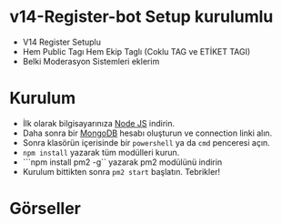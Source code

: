 # v14-Register-bot Setup kurulumlu
- V14 Register Setuplu
- Hem Public Tagı Hem Ekip Taglı (Coklu TAG ve ETİKET TAGI)
- Belki Moderasyon Sistemleri eklerim
# Kurulum

* İlk olarak bilgisayarınıza [Node JS](https://nodejs.org/en/) indirin.
* Daha sonra bir [MongoDB](http://mongodb.com) hesabı oluşturun ve connection linki alın.
* Sonra klasörün içerisinde bir `powershell` ya da `cmd` penceresi açın.
* ```npm install``` yazarak tüm modülleri kurun.
* ```npm install pm2 -g`` yazarak pm2 modülünü indirin
* Kurulum bittikten sonra ```pm2 start``` başlatın. Tebrikler!

# Görseller
